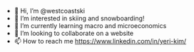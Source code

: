 - 👋 Hi, I’m @westcoastski
- 👀 I’m interested in skiing and snowboarding!
- 🌱 I’m currently learning macro and microeconomics
- 💞️ I’m looking to collaborate on a website
- 📫 How to reach me https://www.linkedin.com/in/yeri-kim/

<!---
westcoastski/westcoastski is a ✨ special ✨ repository because its `README.md` (this file) appears on your GitHub profile.
You can click the Preview link to take a look at your changes.
--->
